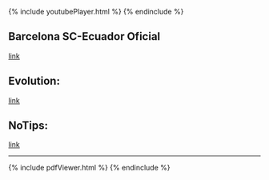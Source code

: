 {% include youtubePlayer.html  %}
{% endinclude %}
## Barcelona SC-Ecuador Oficial
[link](https://play.google.com/store/apps/details?id=com.BarcelonaSC.BarcelonaApp)

## Evolution:
[link](https://play.google.com/store/apps/details?id=com.WiseInMedia.Evolution)

## NoTips:
[link](https://play.google.com/store/apps/details?id=com.WiseInMedia.NoTips)



_______
{% include pdfViewer.html %}
{% endinclude %}


